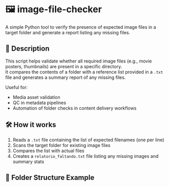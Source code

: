 # 🖼️ image-file-checker

A simple Python tool to verify the presence of expected image files in a target folder and generate a report listing any missing files.

## 📌 Description

This script helps validate whether all required image files (e.g., movie posters, thumbnails) are present in a specific directory.  
It compares the contents of a folder with a reference list provided in a `.txt` file and generates a summary report of any missing files.

Useful for:
- Media asset validation
- QC in metadata pipelines
- Automation of folder checks in content delivery workflows

## 🛠️ How it works

1. Reads a `.txt` file containing the list of expected filenames (one per line)
2. Scans the target folder for existing image files
3. Compares the list with actual files
4. Creates a `relatorio_faltando.txt` file listing any missing images and summary stats

## 📂 Folder Structure Example

